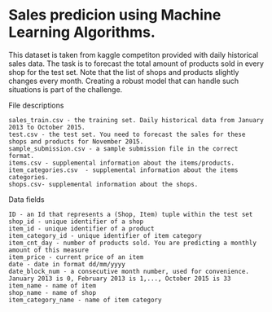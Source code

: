 # Sales predicion using Machine Learning Algorithms.
This dataset is taken from kaggle competiton provided with daily historical sales data. 
The task is to forecast the total amount of products sold in every shop for the test set. 
Note that the list of shops and products slightly changes every month. 
Creating a robust model that can handle such situations is part of the challenge.

File descriptions

    sales_train.csv - the training set. Daily historical data from January 2013 to October 2015.
    test.csv - the test set. You need to forecast the sales for these shops and products for November 2015.
    sample_submission.csv - a sample submission file in the correct format.
    items.csv - supplemental information about the items/products.
    item_categories.csv  - supplemental information about the items categories.
    shops.csv- supplemental information about the shops.

Data fields

    ID - an Id that represents a (Shop, Item) tuple within the test set
    shop_id - unique identifier of a shop
    item_id - unique identifier of a product
    item_category_id - unique identifier of item category
    item_cnt_day - number of products sold. You are predicting a monthly amount of this measure
    item_price - current price of an item
    date - date in format dd/mm/yyyy
    date_block_num - a consecutive month number, used for convenience. January 2013 is 0, February 2013 is 1,..., October 2015 is 33
    item_name - name of item
    shop_name - name of shop
    item_category_name - name of item category
